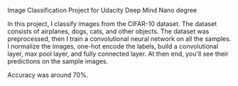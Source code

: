 Image Classification Project for Udacity Deep Mind Nano degree

In this project, I classify images from the CIFAR-10 dataset. The dataset consists of airplanes, dogs, cats, and other objects. The dataset was preprocessed, then I train a convolutional neural network on all the samples. I normalize the images, one-hot encode the labels, build a convolutional layer, max pool layer, and fully connected layer. At then end, you'll see their predictions on the sample images.

Accuracy was around 70%.